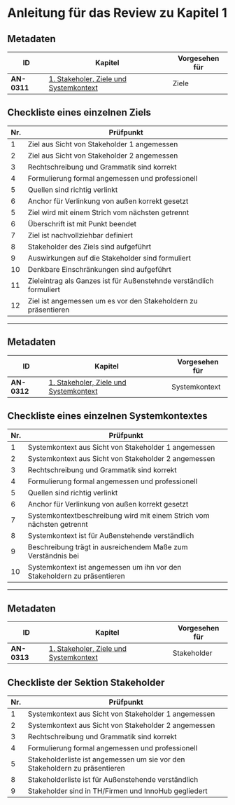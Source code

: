 # Anleitung für das Review zu Kapitel 1

## Metadaten
| ID | Kapitel | Vorgesehen für |
|---|---|---|
| <a name="AN-0311">**AN-0311**</a> | [1. Stakeholer, Ziele und Systemkontext](../../01.-stakeholer-ziele-und-systemkontext.md) | Ziele |

## Checkliste eines einzelnen Ziels
| Nr\. | Prüfpunkt |
|---|---|
|  1 | Ziel aus Sicht von Stakeholder 1 angemessen |
|  2 | Ziel aus Sicht von Stakeholder 2 angemessen |
|  3 | Rechtschreibung und Grammatik sind korrekt |
|  4 | Formulierung formal angemessen und professionell |
|  5 | Quellen sind richtig verlinkt |
|  6 | Anchor für Verlinkung von außen korrekt gesetzt |
|  5 | Ziel wird mit einem Strich vom nächsten getrennt |
|  6 | Überschrift ist mit Punkt beendet |
|  7 | Ziel ist nachvollziehbar definiert |
|  8 | Stakeholder des Ziels sind aufgeführt |
|  9 | Auswirkungen auf die Stakeholder sind formuliert |
| 10 | Denkbare Einschränkungen sind aufgeführt |
| 11 | Zieleintrag als Ganzes ist für Außenstehnde verständlich formuliert |
| 12 | Ziel ist angemessen um es vor den Stakeholdern zu präsentieren |

---

## Metadaten
| ID | Kapitel | Vorgesehen für |
|---|---|---|
| <a name="AN-0312">**AN-0312**</a> | [1. Stakeholer, Ziele und Systemkontext](../../01.-stakeholer-ziele-und-systemkontext.md) | Systemkontext |

## Checkliste eines einzelnen Systemkontextes
| Nr\. | Prüfpunkt |
|---|---|
|  1 | Systemkontext aus Sicht von Stakeholder 1 angemessen |
|  2 | Systemkontext aus Sicht von Stakeholder 2 angemessen |
|  3 | Rechtschreibung und Grammatik sind korrekt |
|  4 | Formulierung formal angemessen und professionell |
|  5 | Quellen sind richtig verlinkt |
|  6 | Anchor für Verlinkung von außen korrekt gesetzt |
|  7 | Systemkontextbeschreibung wird mit einem Strich vom nächsten getrennt |
|  8 | Systemkontext ist für Außenstehende verständlich |
|  9 | Beschreibung trägt in ausreichendem Maße zum Verständnis bei |
| 10 | Systemkontext ist angemessen um ihn vor den Stakeholdern zu präsentieren |

---

## Metadaten
| ID | Kapitel | Vorgesehen für |
|---|---|---|
| <a name="AN-0313">**AN-0313**</a> | [1. Stakeholer, Ziele und Systemkontext](../../01.-stakeholer-ziele-und-systemkontext.md) | Stakeholder |

## Checkliste der Sektion Stakeholder
| Nr\. | Prüfpunkt |
|---|---|
|  1 | Systemkontext aus Sicht von Stakeholder 1 angemessen |
|  2 | Systemkontext aus Sicht von Stakeholder 2 angemessen |
|  3 | Rechtschreibung und Grammatik sind korrekt |
|  4 | Formulierung formal angemessen und professionell |
|  5 | Stakeholderliste ist angemessen um sie vor den Stakeholdern zu präsentieren |
|  8 | Stakeholderliste ist für Außenstehende verständlich |
|  9 | Stakeholder sind in TH/Firmen und InnoHub gegliedert |
